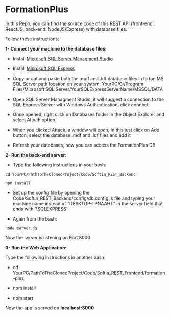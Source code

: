 # FormationPlus

In this Repo, you can find the source code of this REST API (front-end: ReactJS, back-end: NodeJS/Express) with database files.

Follow these instructions:

**1- Connect your machine to the database files:**

- Install [Microsoft SQL Server Managment Studio](https://docs.microsoft.com/en-us/sql/ssms/download-sql-server-management-studio-ssms?view=sql-server-ver16)

- Install [Microsoft SQL Express](https://www.microsoft.com/en-us/sql-server/sql-server-downloads)

- Copy or cut and paste both the .mdf and .ldf database files in to the MS SQL Server path location on your system: YourPC/C:/Program Files/Microsoft SQL Server/YourSQLExpressServerName/MSSQL/DATA

- Open SQL Server Managment Studio, it will suggest a connection to the SQL Express Server with Windows Authentication, click connect

- Once opened, right click on Databases folder in the Object Explorer and select Attach option

- When you clicked Attach, a window will open, In this just click on Add button, select the database .mdf and .ldf files and add it

- Refresh your databases, now you can access the FormationPlus DB

**2- Run the back-end server:**

- Type the following instructions in your bash:

`cd YourPC/PathToTheClonedProject/Code/Softia_REST_Backend`

`npm install`

- Set up the config file by opening the Code/Softia_REST_Backend/config/db.config.js file and typing your machine name instead of "DESKTOP-TPNAAHT" in the server field that ends with '\\SQLEXPRESS'

- Again from the bash:

`node server.js`

Now the server is listening on Port 8000

**3- Run the Web Application:**

Type the following instructions in another bash:

- cd YourPC/PathToTheClonedProject/Code/Softia_REST_Frontend/formation-plus

- npm install

- npm start

Now the app is served on **localhost:3000**